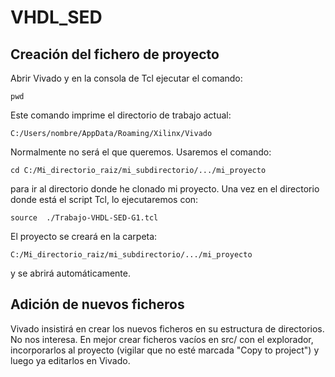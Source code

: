 # VHDL_SED

## Creación del fichero de proyecto

Abrir Vivado y en la consola de Tcl ejecutar el comando:

```
pwd
```

Este comando imprime el directorio de trabajo actual:

```
C:/Users/nombre/AppData/Roaming/Xilinx/Vivado
```

Normalmente no será el que queremos. Usaremos el comando:

```
cd C:/Mi_directorio_raiz/mi_subdirectorio/.../mi_proyecto
```

para ir al directorio donde he clonado mi proyecto. Una vez en el directorio
donde está el script Tcl, lo ejecutaremos con:

```
source  ./Trabajo-VHDL-SED-G1.tcl
```

El proyecto se creará en la carpeta:

```
C:/Mi_directorio_raiz/mi_subdirectorio/.../mi_proyecto
```

y se abrirá automáticamente.

## Adición de nuevos ficheros

Vivado insistirá en crear los nuevos ficheros en su estructura de directorios.
No nos interesa. En mejor crear ficheros vacíos en src/ con el explorador,
incorporarlos al proyecto (vigilar que no esté marcada "Copy to project") y
luego ya editarlos en Vivado.

